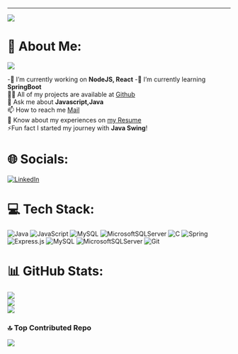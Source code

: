 
---
![](https://quotes-github-readme.vercel.app/api?type=horizontal&theme=light)
# 💫 About Me: 
[![](https://visitcount.itsvg.in/api?id=CreativeC0der&icon=0&color=12)](https://visitcount.itsvg.in) 

-🔭 I’m currently working on **NodeJS, React**
-🌱 I’m currently learning **SpringBoot**<br>
👨‍💻 All of my projects are available at [Github](https://github.com/CreativeC0der)<br>
💬 Ask me about **Javascript,Java**<br>
📫 How to reach me [Mail](shrijon610@gmail.com)<br>
📄 Know about my experiences on [my Resume](https://drive.google.com/file/d/1pRpbXlkGjSEQn04tKoaPETavaeJwJeFx/view?usp=sharing)<br>
⚡Fun fact I started my journey with **Java Swing**!

# 🌐 Socials:
[![LinkedIn](https://img.shields.io/badge/LinkedIn-%230077B5.svg?logo=linkedin&logoColor=white)](https://linkedin.com/in/shrijon-biswas) 

# 💻 Tech Stack:
![Java](https://img.shields.io/badge/java-%23ED8B00.svg?style=for-the-badge&logo=openjdk&logoColor=white) ![JavaScript](https://img.shields.io/badge/javascript-%23323330.svg?style=for-the-badge&logo=javascript&logoColor=%23F7DF1E) ![MySQL](https://img.shields.io/badge/mysql-4479A1.svg?style=for-the-badge&logo=mysql&logoColor=white) ![MicrosoftSQLServer](https://img.shields.io/badge/Microsoft%20SQL%20Server-CC2927?style=for-the-badge&logo=microsoft%20sql%20server&logoColor=white) ![C](https://img.shields.io/badge/c-%2300599C.svg?style=for-the-badge&logo=c&logoColor=white) ![Spring](https://img.shields.io/badge/spring-%236DB33F.svg?style=for-the-badge&logo=spring&logoColor=white) ![Express.js](https://img.shields.io/badge/express.js-%23404d59.svg?style=for-the-badge&logo=express&logoColor=%2361DAFB) ![MySQL](https://img.shields.io/badge/mysql-4479A1.svg?style=for-the-badge&logo=mysql&logoColor=white) ![MicrosoftSQLServer](https://img.shields.io/badge/Microsoft%20SQL%20Server-CC2927?style=for-the-badge&logo=microsoft%20sql%20server&logoColor=white) ![Git](https://img.shields.io/badge/git-%23F05033.svg?style=for-the-badge&logo=git&logoColor=white)
# 📊 GitHub Stats:
![](https://github-readme-stats.vercel.app/api?username=CreativeC0der&theme=default&hide_border=false&include_all_commits=true&count_private=false)<br/>
![](https://github-readme-streak-stats.herokuapp.com/?user=CreativeC0der&theme=default&hide_border=false)<br/>
![](https://github-readme-stats.vercel.app/api/top-langs/?username=CreativeC0der&theme=default&hide_border=false&include_all_commits=true&count_private=false&layout=compact)

### 🔝 Top Contributed Repo
![](https://github-contributor-stats.vercel.app/api?username=CreativeC0der&limit=5&theme=default&combine_all_yearly_contributions=true)
